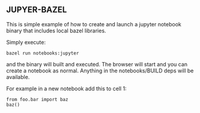 ## JUPYER-BAZEL ##

This is simple example of how to create and launch a jupyter notebook binary that includes local bazel libraries.

Simply execute:

```
bazel run notebooks:jupyter
```

and the binary will built and executed. The browser will start and you can create a notebook as normal. Anything in the notebooks/BUILD deps will be available.

For example in a new notebook add this to cell 1:
```
from foo.bar import baz
baz()
```
